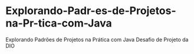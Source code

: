 # Explorando-Padr-es-de-Projetos-na-Pr-tica-com-Java
Explorando Padrões de Projetos na Prática com Java Desafio de Projeto da DIO
